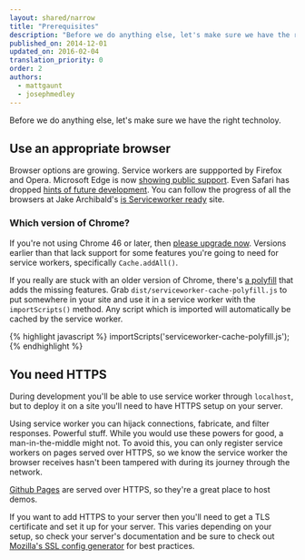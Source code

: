 ```yaml
---
layout: shared/narrow
title: "Prerequisites"
description: "Before we do anything else, let's make sure we have the right technology."
published_on: 2014-12-01
updated_on: 2016-02-04
translation_priority: 0
order: 2
authors:
  - mattgaunt
  - josephmedley
---
```


<p class="intro">Before we do anything else, let's make sure we have the
	right technoloy.
</p>

## Use an appropriate browser

Browser options are growing. Service workers are suppported by Firefox and
Opera. Microsoft Edge is now
[showing public support](https://dev.windows.com/en-us/microsoft-edge/platform/status/serviceworker).
Even Safari has dropped [hints of future development](https://trac.webkit.org/wiki/FiveYearPlanFall2015).
You can follow the progress of all the browsers at Jake Archibald's
[is Serviceworker ready](https://jakearchibald.github.io/isserviceworkerready/)
site.

### Which version of Chrome?

If you're not using Chrome 46 or later, then
[please upgrade now](https://support.google.com/chrome/answer/95414).
Versions earlier than that lack support for some features you're going
to need for service workers, specifically `Cache.addAll()`.

If you really are stuck with an older version of Chrome, there's
[a polyfill](https://github.com/coonsta/cache-polyfill) that adds the missing
features. Grab `dist/serviceworker-cache-polyfill.js` to put somewhere in your
site and use it in a service worker with the `importScripts()` method. Any
script which is imported will automatically be cached by the service worker.

{% highlight javascript %}
importScripts('serviceworker-cache-polyfill.js');
{% endhighlight %}

## You need HTTPS

During development you'll be able to use service worker through `localhost`, but
to deploy it on a site you'll need to have HTTPS setup on your server.

Using service worker you can hijack connections, fabricate, and filter
responses. Powerful stuff. While you would use these powers for good, a
man-in-the-middle might not. To avoid this, you can only register service
workers on pages served over HTTPS, so we know the service worker the browser
receives hasn't been tampered with during its journey through the network.

[Github Pages](https://pages.github.com/) are served over HTTPS, so they're a
great place to host demos.

If you want to add HTTPS to your server then you'll need to get a TLS
certificate and set it up for your server. This varies depending on your setup,
so check your server's documentation and be sure to check out
[Mozilla's SSL config generator](https://mozilla.github.io/server-side-tls/ssl-config-generator/)
for best practices.
